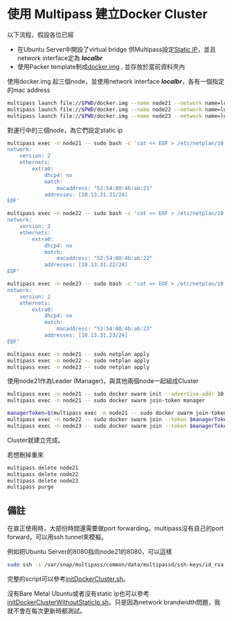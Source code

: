 # 使用 Multipass 建立Docker Cluster

以下流程，假設各位已經
- 在Ubuntu Server中開設了virtual bridge 供Multipass設定[Static IP](MultipassStaticIpCN.md)，並且network interface定為 ***localbr***
- 使用Packer template制成[docker.img](https://github.com/macauyeah/ubuntuPackerImage/blob/main/template.json) , 並存放於當前資料夾內


使用docker.img 起三個node，並使用network interface ***localbr***，各有一個指定的mac address
```bash
multipass launch file://$PWD/docker.img --name node21 --network name=localbr,mode=manual,mac="52:54:00:4b:ab:21"
multipass launch file://$PWD/docker.img --name node22 --network name=localbr,mode=manual,mac="52:54:00:4b:ab:22"
multipass launch file://$PWD/docker.img --name node23 --network name=localbr,mode=manual,mac="52:54:00:4b:ab:23"
```

對運行中的三個node，為它們設定static ip
```bash
multipass exec -n node21 -- sudo bash -c 'cat << EOF > /etc/netplan/10-custom.yaml
network:
    version: 2
    ethernets:
        extra0:
            dhcp4: no
            match:
                macaddress: "52:54:00:4b:ab:21"
            addresses: [10.13.31.21/24]
EOF'

multipass exec -n node22 -- sudo bash -c 'cat << EOF > /etc/netplan/10-custom.yaml
network:
    version: 2
    ethernets:
        extra0:
            dhcp4: no
            match:
                macaddress: "52:54:00:4b:ab:22"
            addresses: [10.13.31.22/24]
EOF'

multipass exec -n node23 -- sudo bash -c 'cat << EOF > /etc/netplan/10-custom.yaml
network:
    version: 2
    ethernets:
        extra0:
            dhcp4: no
            match:
                macaddress: "52:54:00:4b:ab:23"
            addresses: [10.13.31.23/24]
EOF'

multipass exec -n node21 -- sudo netplan apply
multipass exec -n node22 -- sudo netplan apply
multipass exec -n node23 -- sudo netplan apply
```

使用node21作為Leader (Manager)，與其他兩個node一起組成Cluster
```bash
multipass exec -n node21 -- sudo docker swarm init --advertise-addr 10.13.31.21
multipass exec -n node21 -- sudo docker swarm join-token manager

managerToken=$(multipass exec -n node21 -- sudo docker swarm join-token manager -q)
multipass exec -n node22 -- sudo docker swarm join --token $managerToken 10.13.31.21:2377
multipass exec -n node23 -- sudo docker swarm join --token $managerToken 10.13.31.21:2377
```

Cluster就建立完成。

若想刪掉重來
```bash
multipass delete node21
multipass delete node22
multipass delete node23
multipass purge
```

## 備註
在直正使用時，大部份時間還需要做port forwarding。multipass沒有自己的port forward，可以用ssh tunnel來模擬。

例如把Ubuntu Server的8080指向node21的8080，可以這樣
```bash
sudo ssh -i /var/snap/multipass/common/data/multipassd/ssh-keys/id_rsa -L 0.0.0.0:8080:10.13.31.21:8080 ubuntu@10.13.31.21
```

完整的script可以參考[initDockerCluster.sh](https://github.com/macauyeah/ubuntuPackerImage/blob/main/initDockerCluster.sh)。

沒有Bare Metal Ubuntu或者沒有static ip也可以參考[initDockerClusterWithoutStaticIp.sh](https://github.com/macauyeah/ubuntuPackerImage/blob/main/initDockerClusterWithoutStaticIp.sh)。只是因為network brandwidth問題，我就不會在每次更新時都測試。